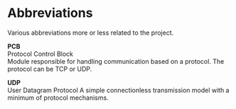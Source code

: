 # Abbreviations #
Various abbreviations more or less related to the project.

**PCB**  
Protocol Control Block  
Module responsible for handling communication based on a protocol. The protocol can be TCP or UDP.  

**UDP**  
User Datagram Protocol
A simple connectionless transmission model with a minimum of protocol mechanisms.  
